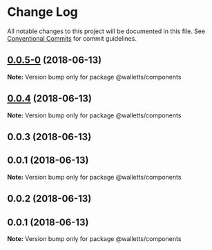 # Change Log

All notable changes to this project will be documented in this file.
See [Conventional Commits](https://conventionalcommits.org) for commit guidelines.

<a name="0.0.5-0"></a>
## [0.0.5-0](https://github.com/joemphilips/walletts-components/compare/@walletts/components@0.0.4...@walletts/components@0.0.5-0) (2018-06-13)




**Note:** Version bump only for package @walletts/components

<a name="0.0.4"></a>
## [0.0.4](https://github.com/joemphilips/walletts-components/compare/@walletts/components@0.0.3...@walletts/components@0.0.4) (2018-06-13)




**Note:** Version bump only for package @walletts/components

<a name="0.0.3"></a>
## 0.0.3 (2018-06-13)



<a name="0.0.1"></a>
## 0.0.1 (2018-06-13)




**Note:** Version bump only for package @walletts/components

<a name="0.0.2"></a>
## 0.0.2 (2018-06-13)



<a name="0.0.1"></a>
## 0.0.1 (2018-06-13)




**Note:** Version bump only for package @walletts/components
